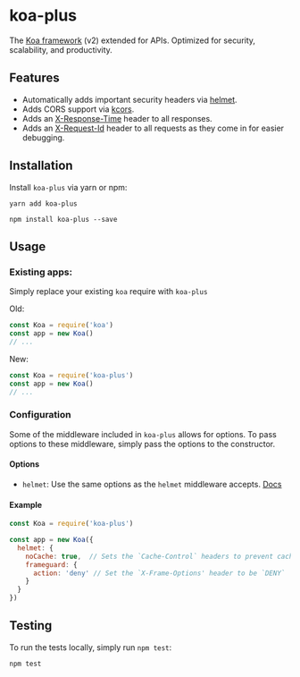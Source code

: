 # koa-plus

The [Koa framework](https://github.com/koajs/koa) (v2) extended for APIs. Optimized for security, scalability, and productivity.

## Features

* Automatically adds important security headers via [helmet](https://github.com/venables/koa-helmet).
* Adds CORS support via [kcors](https://github.com/koajs/cors/tree/v2.x).
* Adds an [X-Response-Time](lib/middleware/response-time.js) header to all responses.
* Adds an [X-Request-Id](lib/middleware/request-id.js) header to all requests as they come in for easier debugging.

## Installation

Install `koa-plus` via yarn or npm:

```
yarn add koa-plus
```

```
npm install koa-plus --save
```

## Usage

### Existing apps:

Simply replace your existing `koa` require with `koa-plus`

Old:

```js
const Koa = require('koa')
const app = new Koa()
// ...
```

New:

```js
const Koa = require('koa-plus')
const app = new Koa()
// ...
```

### Configuration

Some of the middleware included in `koa-plus` allows for options.  To pass options to these
middleware, simply pass the options to the constructor.

#### Options

* `helmet`: Use the same options as the `helmet` middleware accepts. [Docs](https://helmetjs.github.io/docs/)

#### Example

```js
const Koa = require('koa-plus')

const app = new Koa({
  helmet: {
    noCache: true,  // Sets the `Cache-Control` headers to prevent caching
    frameguard: {
      action: 'deny' // Set the `X-Frame-Options' header to be `DENY`
    }
  }
})
```

## Testing

To run the tests locally, simply run `npm test`:

```
npm test
```
